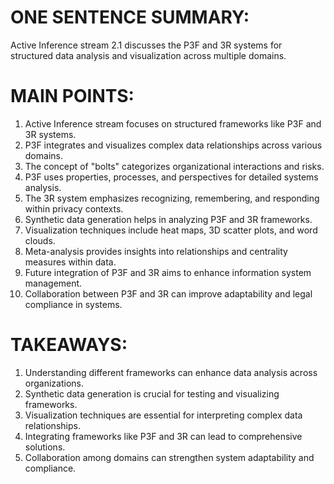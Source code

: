 # ONE SENTENCE SUMMARY:
Active Inference stream 2.1 discusses the P3F and 3R systems for structured data analysis and visualization across multiple domains.

# MAIN POINTS:
1. Active Inference stream focuses on structured frameworks like P3F and 3R systems.
2. P3F integrates and visualizes complex data relationships across various domains.
3. The concept of "bolts" categorizes organizational interactions and risks.
4. P3F uses properties, processes, and perspectives for detailed systems analysis.
5. The 3R system emphasizes recognizing, remembering, and responding within privacy contexts.
6. Synthetic data generation helps in analyzing P3F and 3R frameworks.
7. Visualization techniques include heat maps, 3D scatter plots, and word clouds.
8. Meta-analysis provides insights into relationships and centrality measures within data.
9. Future integration of P3F and 3R aims to enhance information system management.
10. Collaboration between P3F and 3R can improve adaptability and legal compliance in systems.

# TAKEAWAYS:
1. Understanding different frameworks can enhance data analysis across organizations.
2. Synthetic data generation is crucial for testing and visualizing frameworks.
3. Visualization techniques are essential for interpreting complex data relationships.
4. Integrating frameworks like P3F and 3R can lead to comprehensive solutions.
5. Collaboration among domains can strengthen system adaptability and compliance.
